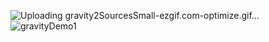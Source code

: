 ![Uploading gravity2SourcesSmall-ezgif.com-optimize.gif…]()
![gravityDemo1](https://github.com/user-attachments/assets/d880a457-e327-4276-839f-e70944312745)
